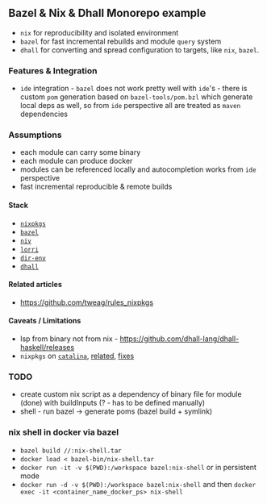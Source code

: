 Bazel & Nix & Dhall Monorepo example
------
* `nix` for reproducibility and isolated environment 
* `bazel` for fast incremental rebuilds and module `query` system 
* `dhall` for converting and spread configuration to targets, like `nix`, `bazel`.

### Features & Integration
* `ide` integration - `bazel` does not work pretty well with `ide`'s - there is custom `pom` generation based on `bazel-tools/pom.bzl` which generate local deps as well, so from `ide` perspective all are treated as `maven` dependencies

### Assumptions
* each module can carry some binary
* each module can produce docker
* modules can be referenced locally and autocompletion works from `ide` perspective
* fast incremental reproducible & remote builds

#### Stack
* [`nixpkgs`](https://nixos.org/nixpkgs/download.html)
* [`bazel`](https://bazel.build/)
* [`niv`](https://github.com/nmattia/niv)
* [`lorri`](https://github.com/target/lorri)
* [`dir-env`](https://direnv.net/)
* [`dhall`](https://github.com/dhall-lang/dhall-lang)

#### Related articles
* https://github.com/tweag/rules_nixpkgs

#### Caveats / Limitations
* lsp from binary not from nix - https://github.com/dhall-lang/dhall-haskell/releases
* `nixpkgs` on [`catalina`](https://github.com/NixOS/nixpkgs/issues/63918#issuecomment-506955354), [related](https://github.com/NixOS/nix/issues/2925), [fixes](https://github.com/holochain/docs-pages/issues/149)

### TODO
* create custom nix script as a dependency of binary file for module (done) with buildInputs (? - has to be defined manually)
* shell - run bazel -> generate poms (bazel build + symlink)

### nix shell in docker via bazel
* `bazel build //:nix-shell.tar`
* `docker load < bazel-bin/nix-shell.tar`
* `docker run -it -v $(PWD):/workspace bazel:nix-shell` or in persistent mode
* `docker run -d -v $(PWD):/workspace bazel:nix-shell` and then `docker exec -it <container_name_docker_ps> nix-shell`